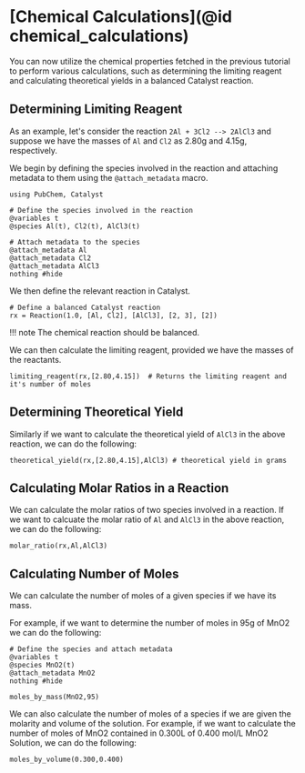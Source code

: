 # [Chemical Calculations](@id chemical_calculations)

You can now utilize the chemical properties fetched in the previous tutorial to perform various calculations, such as determining the limiting reagent and calculating theoretical yields in a balanced Catalyst reaction.

## Determining Limiting Reagent 

As an example, let's consider the reaction `2Al + 3Cl2 --> 2AlCl3` and suppose we have the masses of `Al` and `Cl2` as 2.80g and 4.15g, respectively.

We begin by defining the species involved in the reaction and attaching metadata to them using the `@attach_metadata` macro. 

```@example ind1
using PubChem, Catalyst

# Define the species involved in the reaction
@variables t
@species Al(t), Cl2(t), AlCl3(t)

# Attach metadata to the species
@attach_metadata Al 
@attach_metadata Cl2 
@attach_metadata AlCl3 
nothing #hide
```

We then define the relevant reaction in Catalyst.
```@example ind1
# Define a balanced Catalyst reaction 
rx = Reaction(1.0, [Al, Cl2], [AlCl3], [2, 3], [2])
```
!!! note 
        The chemical reaction should be balanced.

We can then calculate the limiting reagent, provided we have the masses of the reactants.

```@example ind1
limiting_reagent(rx,[2.80,4.15])  # Returns the limiting reagent and it's number of moles
```

## Determining Theoretical Yield

Similarly if we want to calculate the theoretical yield of `AlCl3` in the above reaction, we can do the following:
```@example ind1
theoretical_yield(rx,[2.80,4.15],AlCl3) # theoretical yield in grams
```

## Calculating Molar Ratios in a Reaction

We can calculate the molar ratios of two species involved in a reaction. If we want to calcuate the molar ratio of `Al` and `AlCl3` in the above reaction, we can do the following:
```@example ind1
molar_ratio(rx,Al,AlCl3)
```

## Calculating Number of Moles

We can calculate the number of moles of a given species if we have its mass. 

For example, if we want to determine the number of moles in 95g of MnO2 we can do the following:

```@example ind1
# Define the species and attach metadata
@variables t
@species MnO2(t)
@attach_metadata MnO2
nothing #hide
```

```@example ind1
moles_by_mass(MnO2,95)
```

We can also calculate the number of moles of a species if we are given the molarity and volume of the solution.
For example, if we want to calculate the number of moles of MnO2 contained in 0.300L of 0.400 mol/L MnO2 Solution, we can do the following:

```@example ind1
moles_by_volume(0.300,0.400)
```

